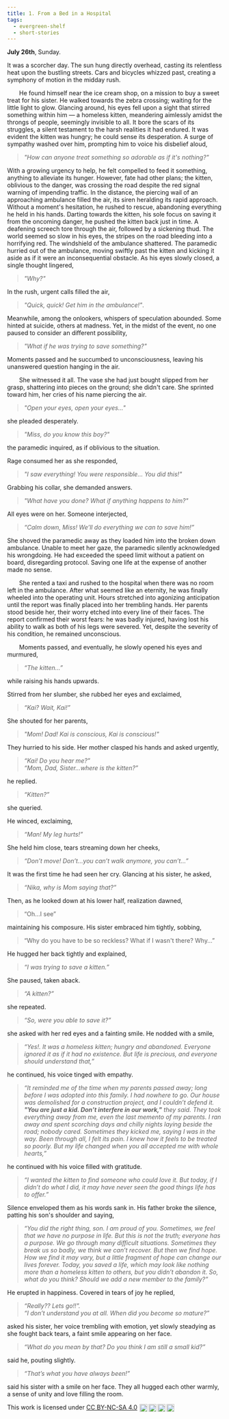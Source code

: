 ```yaml
---
title: 1. From a Bed in a Hospital
tags: 
  - evergreen-shelf
  - short-stories 
---
```


**July 26th**, Sunday. 

It was a scorcher day. The sun hung directly overhead, casting its relentless heat upon the bustling streets. Cars and bicycles whizzed past, creating a symphony of motion in the midday rush.

&ensp;&ensp;&ensp;&ensp;He found himself near the ice cream shop, on a mission to buy a sweet treat for his sister. He walked towards the zebra crossing; waiting for the little light to glow. Glancing around, his eyes fell upon a sight that stirred something within him — a homeless kitten, meandering aimlessly amidst the throngs of people, seemingly invisible to all. It bore the scars of its struggles, a silent testament to the harsh realities it had endured. It was evident the kitten was hungry; he could sense its desperation. A surge of sympathy washed over him, prompting him to voice his disbelief aloud, 
> *"How can anyone treat something so adorable as if it's nothing?"*

With a growing urgency to help, he felt compelled to feed it something, anything to alleviate its hunger. However, fate had other plans; the kitten, oblivious to the danger, was crossing the road despite the red signal warning of impending traffic. In the distance, the piercing wail of an approaching ambulance filled the air, its siren heralding its rapid approach. Without a moment's hesitation, he rushed to rescue, abandoning everything he held in his hands. Darting towards the kitten, his sole focus on saving it from the oncoming danger, he pushed the kitten back just in time. A deafening screech tore through the air, followed by a sickening thud. The world seemed so slow in his eyes, the stripes on the road bleeding into a horrifying red. The windshield of the ambulance shattered.  The paramedic hurried out of the ambulance, moving swiftly past the kitten and kicking it aside as if it were an inconsequential obstacle. As his eyes slowly closed, a single thought lingered, 
> *"Why?"* 

In the rush, urgent calls filled the air,
> *"Quick, quick! Get him in the ambulance!"*. 

Meanwhile, among the onlookers, whispers of speculation abounded. Some hinted at suicide, others at madness. Yet, in the midst of the event, no one paused to consider an different possibility,
> *"What if he was trying to save something?"*

Moments passed and he succumbed to unconsciousness, leaving his unanswered question hanging in the air.

&ensp;&ensp;&ensp;&ensp;She witnessed it all. The vase she had just bought slipped from her grasp, shattering into pieces on the ground; she didn't care. She sprinted toward him, her cries of his name piercing the air.   
> *"Open your eyes, open your eyes..."*

she pleaded desperately.  
> *"Miss, do you know this boy?"*

the paramedic inquired, as if oblivious to the situation. 

Rage consumed her as she responded,
> *"I saw everything! You were responsible... You did this!"*

Grabbing his collar, she demanded answers.
> *"What have you done? What if anything happens to him?"*

All eyes were on her. Someone interjected,
> *“Calm down, Miss! We’ll do everything we can to save him!”* 

She shoved the paramedic away as they loaded him into the broken down ambulance. Unable to meet her gaze, the paramedic silently acknowledged his wrongdoing. He had exceeded the speed limit without a patient on board, disregarding protocol. Saving one life at the expense of another made no sense.

&ensp;&ensp;&ensp;&ensp;She rented a taxi and rushed to the hospital when there was no room left in the ambulance. After what seemed like an eternity, he was finally wheeled into the operating unit. Hours stretched into agonizing anticipation until the report was finally placed into her trembling hands. Her parents stood beside her, their worry etched into every line of their faces. The report confirmed their worst fears: he was badly injured, having lost his ability to walk as both of his legs were severed. Yet, despite the severity of his condition, he remained unconscious.

&ensp;&ensp;&ensp;&ensp;Moments passed, and eventually, he slowly opened his eyes and murmured,   
> *“The kitten…”* 

while raising his hands upwards. 

Stirred from her slumber, she rubbed her eyes and exclaimed,  
> *“Kai? Wait, Kai!”* 

She shouted for her parents,   
> *"Mom! Dad! Kai is conscious, Kai is conscious!"*

They hurried to his side. Her mother clasped his hands and asked urgently,   
> *“Kai! Do you hear me?”*   
> *“Mom, Dad, Sister…where is the kitten?”* 

he replied.

> *“Kitten?”*

she queried.

He winced, exclaiming, 
> *“Man! My leg hurts!”*

She held him close, tears streaming down her cheeks, 
> *“Don’t move! Don’t…you can’t walk anymore, you can’t…”* 

It was the first time he had seen her cry. Glancing at his sister, he asked,
> *“Nika, why is Mom saying that?”* 

Then, as he looked down at his lower half, realization dawned, 
> “Oh...I see” 

maintaining his composure. His sister embraced him tightly, sobbing, 
> “Why do you have to be so reckless? What if I wasn't there? Why…”

He hugged her back tightly and explained, 
> *“I was trying to save a kitten.”* 

She paused, taken aback. 
> *“A kitten?”* 

she repeated.
> *“So, were you able to save it?”*

she asked with her red eyes and a fainting smile. He nodded with a smile,
> *“Yes!. It was a homeless kitten; hungry and abandoned. Everyone ignored it as if it had no existence. But life is precious, and everyone should understand that,”*

he continued, his voice tinged with empathy. 
> _“It reminded me of the time when my parents passed away; long before I was adopted into this family. I had nowhere to go. Our house was demolished for a construction project, and I couldn’t defend it. **"You are just a kid. Don’t interfere in our work,"** they said. They took everything away from me, even the last memento of my parents. I ran away and spent scorching days and chilly nights laying beside the road; nobody cared. Sometimes they kicked me, saying I was in the way. Been through all, I felt its pain. I knew how it feels to be treated so poorly. But my life changed when you all accepted me with whole hearts,”_

he continued with his voice filled with gratitude.
> *“I wanted the kitten to find someone who could love it. But today, if I didn’t do what I did, it may have never seen the good things life has to offer.”*

Silence enveloped them as his words sank in. His father broke the silence, patting his son's shoulder and saying, 
> *“You did the right thing, son. I am proud of you. Sometimes, we feel that we have no purpose in life. But this is not the truth; everyone has a purpose. We go through many difficult situations. Sometimes they break us so badly, we think we can’t recover. But then we find hope. How we find it may vary, but a little fragment of hope can change our lives forever. Today, you saved a life, which may look like nothing more than a homeless kitten to others, but you didn’t abandon it. So, what do you think? Should we add a new member to the family?”*

He erupted in happiness. Covered in tears of joy he replied, 
> *“Really?? Lets go!!".*   
> *“I don’t understand you at all. When did you become so mature?”*

asked his sister, her voice trembling with emotion, yet slowly steadying as she fought back tears, a faint smile appearing on her face. 
> *“What do you mean by that? Do you think I am still a small kid?”*

said he, pouting slightly. 
> *“That’s what you have always been!”*

 said his sister with a smile on her face. They all hugged each other warmly, a sense of unity and love filling the room.

<p xmlns:cc="http://creativecommons.org/ns#" >This work is licensed under <a href="http://creativecommons.org/licenses/by-nc-sa/4.0/?ref=chooser-v1" target="_blank" rel="license noopener noreferrer" style="display:inline-block;">CC BY-NC-SA 4.0<img style="height:18px!important;margin-left:5px;vertical-align:middle;" src="https://mirrors.creativecommons.org/presskit/icons/cc.svg?ref=chooser-v1"><img style="height:18px!important;margin-left:3px;vertical-align:middle;" src="https://mirrors.creativecommons.org/presskit/icons/by.svg?ref=chooser-v1"><img style="height:18px!important;margin-left:3px;vertical-align:middle;" src="https://mirrors.creativecommons.org/presskit/icons/nc.svg?ref=chooser-v1"><img style="height:18px!important;margin-left:3px;vertical-align:middle;" src="https://mirrors.creativecommons.org/presskit/icons/sa.svg?ref=chooser-v1"></a></p>
